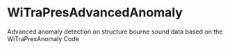 # WiTraPresAdvancedAnomaly
Advanced anomaly detection on structure bourne sound data based on the WiTraPresAnomaly Code
